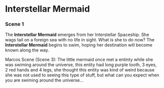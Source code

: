# Interstellar Mermaid

### Scene 1

The **Interstellar Mermaid** emerges from her Interstellar Spaceship. She wags tail on a foreign sea with no life in sight. What is she to do now? The **Interstellar Mermaid** begins to swim, hoping her destination will become known along the way.

Marcos Scene (Scene 3): The little mermaid once met a entinty while she was swiming around the universe, this entity had long purple tooth, 3 eyes, 2 red hands and 4 legs, she thought this entity was kind of weird because she was not used to seeing this type of stuff, but what can you expect when you are swiming around the universe...
